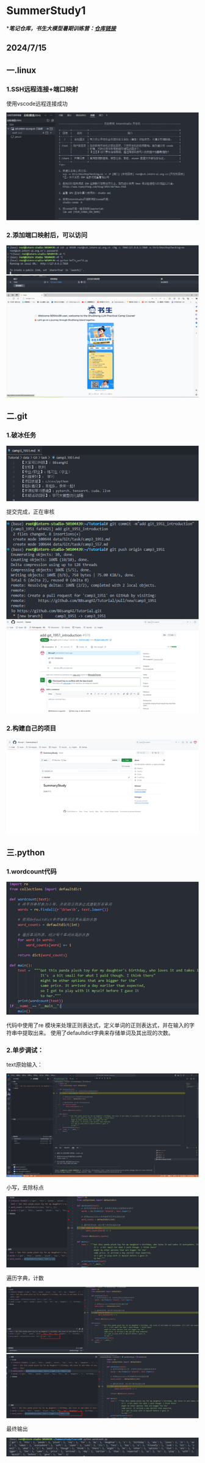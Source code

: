 # SummerStudy1
************笔记仓库，书生大模型暑期训练营：[仓库链接](https://github.com/InternLM/Tutorial)***********

## 2024/7/15

## 一.linux

### 1.SSH远程连接+端口映射

使用vscode远程连接成功

![alt text](IMAGE/image-2.png)

### 2.添加端口映射后，可以访问

![alt text](IMAGE/image-7.png)
![alt text](IMAGE/image-3.png)
![alt text](IMAGE/image-4.png)


## 二.git
### 1.破冰任务

![alt text](IMAGE/image-1.png)

提交完成，正在审核

![alt text](IMAGE/image.png)
![alt text](IMAGE/image-5.png)

### 2.构建自己的项目

![alt text](IMAGE/image-6.png)


## 三.python

### 1.wordcount代码

![alt text](IMAGE/image-8.png)

代码中使用了re 模块来处理正则表达式，定义单词的正则表达式，并在输入的字符串中提取出来。
     使用了defaultdict字典来存储单词及其出现的次数。

### 2.单步调试：

text原始输入：

![alt text](IMAGE/1721050589216.jpg)

小写，去除标点

![alt text](IMAGE//1721050669515.jpg)

遍历字典，计数

![alt text](IMAGE/1721050721256.png)
![alt text](IMAGE/1721050710358.jpg)

最终输出

![alt text](IMAGE/1721050798640.jpg)




